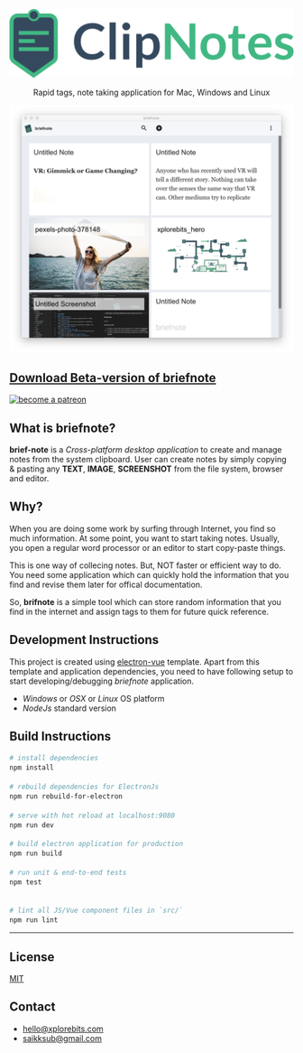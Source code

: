 <p align="center">
  <img src="screenshots/logo-hero.png"
    height="auto" width="auto"/>
</p>

<p align="center">
Rapid tags, note taking application for Mac, Windows and Linux
</p>

<p align="center">
  <img src="screenshots/Screen Shot 2018-10-07 at 12.27.44 AM.png"
    height="auto" width="auto"/>
</p>

## [Download Beta-version of briefnote](https://github.com/xplorebits/briefnote/releases/tag/v0.0.1)

<a href="https://www.patreon.com/saikksub"><img height="50px" width="auto" alt= "become a patreon" src="https://c5.patreon.com/external/logo/become_a_patron_button@2x.png"></a>

## What is briefnote?
**brief-note** is a *Cross-platform desktop application* to create and manage notes from the system clipboard. User can create notes by simply copying & pasting any **TEXT**, **IMAGE**, **SCREENSHOT** from the file system, browser and editor.

## Why?
When you are doing some work by surfing through Internet, you find so much information. At some point, you want to start taking notes. Usually, you open a regular word processor or an editor to start copy-paste things.

This is one way of collecing notes. But, NOT faster or efficient way to do. You need some application which can quickly hold the information that you find and revise them later for offical documentation.

So, **brifnote** is a simple tool which can store random information that you find in the internet and assign tags to them for future quick reference.

## Development Instructions
This project is created using [electron-vue](https://github.com/SimulatedGREG/electron-vue) template. Apart from this template and application dependencies, you need to have following setup to start developing/debugging *briefnote* application.
* *Windows* or *OSX* or *Linux* OS platform
* *NodeJs* standard version

## Build Instructions

``` bash
# install dependencies
npm install

# rebuild dependencies for ElectronJs
npm run rebuild-for-electron

# serve with hot reload at localhost:9080
npm run dev

# build electron application for production
npm run build

# run unit & end-to-end tests
npm test


# lint all JS/Vue component files in `src/`
npm run lint

```
---

## License
[MIT](https://opensource.org/licenses/MIT)

## Contact
* [hello@xplorebits.com](mailto:hello@xplorebits.com)
* [saikksub@gmail.com](mailto:hello@xplorebits.com)
